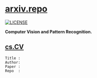 # [arxiv.repo](https://github.com/Mainvooid/arxiv.repo)

[![LICENSE](https://img.shields.io/badge/license-Anti%20996-blue.svg)](https://github.com/996icu/996.ICU/blob/master/LICENSE)

**Computer Vision and Pattern Recognition.**

## [cs.CV](https://arxiv.org/list/cs.CV/recent)

```
Title :
Author:
Paper :
Repo  :
```